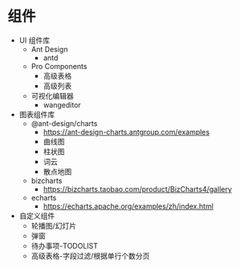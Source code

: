 # 组件

- UI 组件库
  - Ant Design
    - antd
  - Pro Components
    - 高级表格
    - 高级列表
  - 可视化编辑器
    - wangeditor
- 图表组件库
  - @ant-design/charts
    - https://ant-design-charts.antgroup.com/examples
    - 曲线图
    - 柱状图
    - 词云
    - 散点地图
  - bizcharts
    - https://bizcharts.taobao.com/product/BizCharts4/gallery
  - echarts
    - https://echarts.apache.org/examples/zh/index.html
- 自定义组件
  - 轮播图/幻灯片
  - 弹窗
  - 待办事项-TODOLIST
  - 高级表格-字段过滤/根据单行个数分页